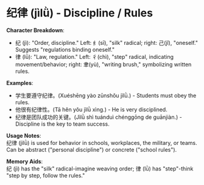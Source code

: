 # **纪律 (jìlǜ) - Discipline / Rules**

**Character Breakdown**:  
- 纪 (jì): "Order, discipline." Left: 纟(sī), "silk" radical; right: 己(jǐ), "oneself." Suggests "regulations binding oneself."  
- 律 (lǜ): "Law, regulation." Left: 彳(chì), "step" radical, indicating movement/behavior; right: 聿(yù), "writing brush," symbolizing written rules.

**Examples**:  
- 学生要遵守纪律。(Xuéshēng yào zūnshǒu jìlǜ.) - Students must obey the rules.  
- 他很有纪律性。(Tā hěn yǒu jìlǜ xìng.) - He is very disciplined.  
- 纪律是团队成功的关键。(Jìlǜ shì tuánduì chénggōng de guānjiàn.) - Discipline is the key to team success.

**Usage Notes**:  
纪律 (jìlǜ) is used for behavior in schools, workplaces, the military, or teams. Can be abstract ("personal discipline") or concrete ("school rules").

**Memory Aids**:  
纪 (jì) has the "silk" radical-imagine weaving order; 律 (lǜ) has "step"-think "step by step, follow the rules."